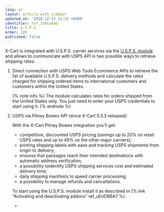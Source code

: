 ```yaml
---
lang: en
layout: article_with_sidebar
updated_at: '2018-12-17 11:32 +0400'
identifier: ref_158tuAaD
title: U.S.P.S.
order: 320
published: false
---
```

X-Cart is integrated with U.S.P.S. carrier services via the [U.S.P.S. module](https://market.x-cart.com/addons/usps.html "U.S.P.S.") and allows to communicate with USPS API in two possible ways to retrieve shipping rates:

1. Direct connection with USPS Web Tools Ecommerce APIs to retrieve the list of available U.S.P.S. delivery methods and calculate the rates charged for shipping ordered items to international customers and customers within the United States.

   {% note info %}
   The module calculates rates for orders shipped from the United States only. You just need to enter your USPS credentials to start using it.
   {% endnote %}

2. USPS via Pitney Bowes API (since X-Cart 5.3.3 released)

   With the X-Cart Pitney Bowes integration you'll get:
   - competitive, discounted USPS pricing (savings up to 20% on retail USPS rates and up to 49% on the other major carriers); 
   - printing shipping labels with ease and tracking USPS shipments from origin to delivery;
   - ensures that packages reach their intended destinations with automatic address verification;
   - a possibility toidentify USPS shipping services cost and estimated delivery time;
   - daily shipping manifests to speed carrier processing;
   - a possibility to manage refunds and cancellations.
   
   To start using the U.S.P.S. module install it as described in {% link "Activating and deactivating addons" ref_uEnDBBA7 %}.
   
   *  
